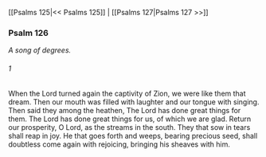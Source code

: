 [[Psalms 125|<< Psalms 125]]  |  [[Psalms 127|Psalms 127 >>]]

### Psalm 126

*A song of degrees.*

###### 1
When the Lord turned again the captivity of Zion, we were like them that dream. Then our mouth was filled with laughter and our tongue with singing. Then said they among the heathen, The Lord has done great things for them. The Lord has done great things for us, of which we are glad. Return our prosperity, O Lord, as the streams in the south. They that sow in tears shall reap in joy. He that goes forth and weeps, bearing precious seed, shall doubtless come again with rejoicing, bringing his sheaves with him.